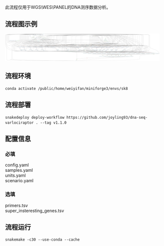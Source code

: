 此流程仅用于WGS\WES\PANEL的DNA测序数据分析。

## 流程图示例
![流程图](./config/dag.svg "流程图示例")
## 流程环境
``conda activate /public/home/weiyifan/miniforge3/envs/sk8``
## 流程部署
``snakedeploy deploy-workflow https://github.com/joyling93/dna-seq-varlociraptor . --tag v1.1.0``
## 配置信息
### 必填
config.yaml  
samples.yaml  
units.yaml  
scenario.yaml  
### 选填
primers.tsv  
super_insteresting_genes.tsv  
## 流程运行
``snakemake -c30 --use-conda --cache``